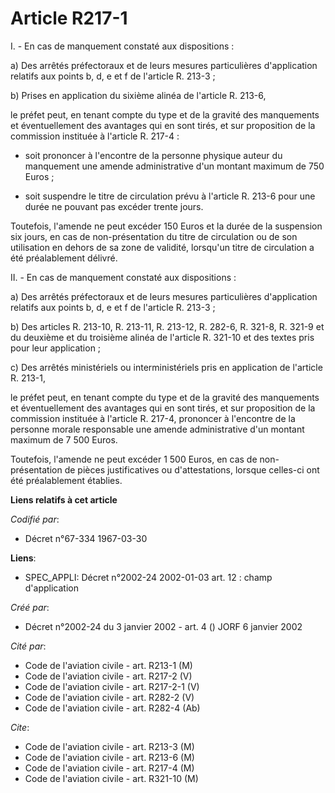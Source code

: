 # Article R217-1

I. - En cas de manquement constaté aux dispositions :

a) Des arrêtés préfectoraux et de leurs mesures particulières d'application relatifs aux points b, d, e et f de l'article R.
213-3 ;

b) Prises en application du sixième alinéa de l'article R. 213-6,

le préfet peut, en tenant compte du type et de la gravité des manquements et éventuellement des avantages qui en sont tirés,
et sur proposition de la commission instituée à l'article R. 217-4 :

- soit prononcer à l'encontre de la personne physique auteur du manquement une amende administrative d'un montant maximum de
750 Euros ;

- soit suspendre le titre de circulation prévu à l'article R. 213-6 pour une durée ne pouvant pas excéder trente jours.

Toutefois, l'amende ne peut excéder 150 Euros et la durée de la suspension six jours, en cas de non-présentation du titre de
circulation ou de son utilisation en dehors de sa zone de validité, lorsqu'un titre de circulation a été préalablement
délivré.

II. - En cas de manquement constaté aux dispositions :

a) Des arrêtés préfectoraux et de leurs mesures particulières d'application relatifs aux points b, d, e et f de l'article R.
213-3 ;

b) Des articles R. 213-10, R. 213-11, R. 213-12, R. 282-6, R. 321-8, R. 321-9 et du deuxième et du troisième alinéa de
l'article R. 321-10 et des textes pris pour leur application ;

c) Des arrêtés ministériels ou interministériels pris en application de l'article R. 213-1,

le préfet peut, en tenant compte du type et de la gravité des manquements et éventuellement des avantages qui en sont tirés,
et sur proposition de la commission instituée à l'article R. 217-4, prononcer à l'encontre de la personne morale responsable
une amende administrative d'un montant maximum de 7 500 Euros.

Toutefois, l'amende ne peut excéder 1 500 Euros, en cas de non-présentation de pièces justificatives ou d'attestations,
lorsque celles-ci ont été préalablement établies.

**Liens relatifs à cet article**

_Codifié par_:

  - Décret n°67-334 1967-03-30

**Liens**:

  - SPEC_APPLI: Décret n°2002-24 2002-01-03 art. 12 : champ d'application

_Créé par_:

  - Décret n°2002-24 du 3 janvier 2002 - art. 4 () JORF 6 janvier 2002

_Cité par_:

  - Code de l'aviation civile - art. R213-1 (M)
  - Code de l'aviation civile - art. R217-2 (V)
  - Code de l'aviation civile - art. R217-2-1 (V)
  - Code de l'aviation civile - art. R282-2 (V)
  - Code de l'aviation civile - art. R282-4 (Ab)

_Cite_:

  - Code de l'aviation civile - art. R213-3 (M)
  - Code de l'aviation civile - art. R213-6 (M)
  - Code de l'aviation civile - art. R217-4 (M)
  - Code de l'aviation civile - art. R321-10 (M)
